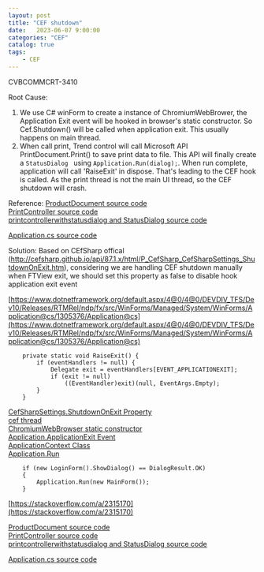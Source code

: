 ```yaml
---                                  
layout: post                                  
title: "CEF shutdown"                                  
date:   2023-06-07 9:00:00                                   
categories: "CEF"                                  
catalog: true                                  
tags:                                   
    - CEF                                  
---                        
```


CVBCOMMCRT-3410

Root Cause:
1. We use C# winForm to create a instance of ChromiumWebBrower, the Application Exit event will be hooked in browser's static constructor. So Cef.Shutdown() will be called when application exit. This usually happens on main thread. [](https://github.com/cefsharp/CefSharp/blob/cefsharp/96/CefSharp.WinForms/ChromiumWebBrowser.cs#L254)
2. When call print, Trend control will call Microsoft API PrintDocument.Print() to save print data to file. This API will finally create a `StatusDialog ` using `Application.Run(dialog);`. When run complete, application will call 'RaiseExit' in dispose. That's leading to the CEF hook is called. As the print thread is not the main UI thread, so the CEF shutdown will crash.

Reference:
[ProductDocument source code](https://www.dotnetframework.org/default.aspx/DotNET/DotNET/8@0/untmp/whidbey/REDBITS/ndp/fx/src/CommonUI/System/Drawing/Printing/PrintDocument@cs/1/PrintDocument@cs)  
[PrintController source code](https://www.dotnetframework.org/default.aspx/DotNET/DotNET/8@0/untmp/whidbey/REDBITS/ndp/fx/src/CommonUI/System/Drawing/Printing/PrintController@cs/1/PrintController@cs)   
[printcontrollerwithstatusdialog and StatusDialog source code](http://www.dotnetframework.org/default.aspx/DotNET/DotNET/8@0/untmp/whidbey/REDBITS/ndp/fx/src/WinForms/Managed/System/WinForms/Printing/PrintControllerWithStatusDialog@cs/1/PrintControllerWithStatusDialog@cs)  

[Application.cs source code](https://www.dotnetframework.org/default.aspx/4@0/4@0/DEVDIV_TFS/Dev10/Releases/RTMRel/ndp/fx/src/WinForms/Managed/System/WinForms/Application@cs/1305376/Application@cs)  



Solution:
Based on CEfSharp offical (http://cefsharp.github.io/api/87.1.x/html/P_CefSharp_CefSharpSettings_ShutdownOnExit.htm), considering we are handling CEF shutdown manually when FTView exit, we should set this property as false to disable hook application exit event 


[https://www.dotnetframework.org/default.aspx/4@0/4@0/DEVDIV_TFS/Dev10/Releases/RTMRel/ndp/fx/src/WinForms/Managed/System/WinForms/Application@cs/1305376/Application@cs](https://www.dotnetframework.org/default.aspx/4@0/4@0/DEVDIV_TFS/Dev10/Releases/RTMRel/ndp/fx/src/WinForms/Managed/System/WinForms/Application@cs/1305376/Application@cs)  


        private static void RaiseExit() { 
            if (eventHandlers != null) {
                Delegate exit = eventHandlers[EVENT_APPLICATIONEXIT];
                if (exit != null)
                    ((EventHandler)exit)(null, EventArgs.Empty); 
            }
        } 



[CefSharpSettings.ShutdownOnExit Property](http://cefsharp.github.io/api/87.1.x/html/P_CefSharp_CefSharpSettings_ShutdownOnExit.htm)  
[cef thread](https://github.com/TV-Rename/tvrename/issues/870)  
[ChromiumWebBrowser static constructor](https://github.com/cefsharp/CefSharp/blob/cefsharp/96/CefSharp.WinForms/ChromiumWebBrowser.cs#L254)  
[Application.ApplicationExit Event](https://learn.microsoft.com/en-us/dotnet/api/system.windows.forms.application.applicationexit?view=windowsdesktop-7.0)  
[ApplicationContext Class](https://learn.microsoft.com/en-us/dotnet/api/system.windows.forms.applicationcontext?view=windowsdesktop-7.0)  
[Application.Run](https://learn.microsoft.com/en-us/dotnet/api/system.windows.forms.application.run?view=windowsdesktop-7.0)  


        if (new LoginForm().ShowDialog() == DialogResult.OK)
        {
            Application.Run(new MainForm());
        }

[https://stackoverflow.com/a/2315170](https://stackoverflow.com/a/2315170)

[ProductDocument source code](https://www.dotnetframework.org/default.aspx/DotNET/DotNET/8@0/untmp/whidbey/REDBITS/ndp/fx/src/CommonUI/System/Drawing/Printing/PrintDocument@cs/1/PrintDocument@cs)  
[PrintController source code](https://www.dotnetframework.org/default.aspx/DotNET/DotNET/8@0/untmp/whidbey/REDBITS/ndp/fx/src/CommonUI/System/Drawing/Printing/PrintController@cs/1/PrintController@cs)   
[printcontrollerwithstatusdialog and StatusDialog source code](http://www.dotnetframework.org/default.aspx/DotNET/DotNET/8@0/untmp/whidbey/REDBITS/ndp/fx/src/WinForms/Managed/System/WinForms/Printing/PrintControllerWithStatusDialog@cs/1/PrintControllerWithStatusDialog@cs)  

[Application.cs source code](https://www.dotnetframework.org/default.aspx/4@0/4@0/DEVDIV_TFS/Dev10/Releases/RTMRel/ndp/fx/src/WinForms/Managed/System/WinForms/Application@cs/1305376/Application@cs)  